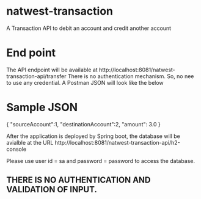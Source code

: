 # natwest-transaction
A Transaction API to debit an account and credit another account

# End point

The API endpoint will be available at http://localhost:8081/natwest-transaction-api/transfer
There is no authentication mechanism. So, no nee to use any credential.
A Postman JSON will look like the below

# Sample JSON

{
    "sourceAccount":1,
    "destinationAccount":2,
    "amount": 3.0
}

After the application is deployed by Spring boot, the database will be avialble at the
URL http://localhost:8081/natwest-transaction-api/h2-console

Please use user id = sa and password = password to access the database.

## THERE IS NO AUTHENTICATION AND VALIDATION OF INPUT.
